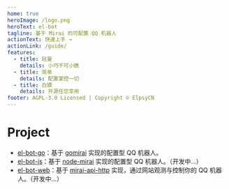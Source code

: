 ```yaml
---
home: true
heroImage: /logo.png
heroText: el-bot
tagline: 基于 Mirai 的可配置 QQ 机器人
actionText: 快速上手 →
actionLink: /guide/
features:
  - title: 轻量
    details: 小巧不可小瞧
  - title: 简单
    details: 配置掌控一切
  - title: 白嫖
    details: 开源任您享用
footer: AGPL-3.0 Licensed | Copyright © ElpsyCN
---
```


# Project

- [el-bot-go](https://github.com/ElpsyCN/el-bot-go)：基于 [gomirai](https://github.com/Logiase/gomirai) 实现的配置型 QQ 机器人。
- [el-bot-js](https://github.com/ElpsyCN/el-bot-js)：基于 [node-mirai](https://github.com/RedBeanN/node-mirai) 实现的配置型 QQ 机器人。（开发中...）
- [el-bot-web](https://github.com/ElpsyCN/el-bot-web)：基于 [mirai-api-http](https://github.com/mamoe/mirai-api-http) 实现，通过网站观测与控制你的 QQ 机器人。（开发中...）
